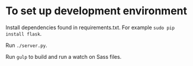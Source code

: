 To set up development environment
==============

Install dependencies found in requirements.txt. For example `sudo pip install flask`.

Run `./server.py`.

Run `gulp` to build and run a watch on Sass files.
